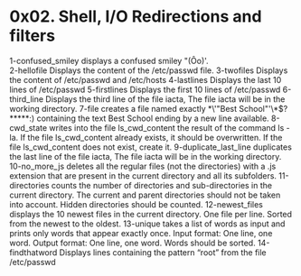 # 0x02. Shell, I/O Redirections and filters
1-confused_smiley  displays a confused smiley "(Ôo)'.  
2-hellofile Displays the content of the /etc/passwd file.
3-twofiles Displays the content of /etc/passwd and /etc/hosts
4-lastlines Displays the last 10 lines of /etc/passwd
5-firstlines Displays the first 10 lines of /etc/passwd
6-third_line Displays the third line of the file iacta, The file iacta will be in the working directory.
7-file creates a file named exactly \*\\'"Best School"\'\\*$\?\*\*\*\*\*:) containing the text Best School ending by a new line available.
8-cwd_state  writes into the file ls_cwd_content the result of the command ls -la. If the file ls_cwd_content already exists, it should be overwritten. If the file ls_cwd_content does not exist, create it.
9-duplicate_last_line  duplicates the last line of the file iacta, The file iacta will be in the working directory.
10-no_more_js deletes all the regular files (not the directories) with a .js extension that are present in the current directory and all its subfolders.
11-directories counts the number of directories and sub-directories in the current directory. The current and parent directories should not be taken into account. Hidden directories should be counted.
12-newest_files displays the 10 newest files in the current directory. One file per line. Sorted from the newest to the oldest.
13-unique takes a list of words as input and prints only words that appear exactly once. Input format: One line, one word. Output format: One line, one word. Words should be sorted.
14-findthatword Displays lines containing the pattern “root” from the file /etc/passwd
